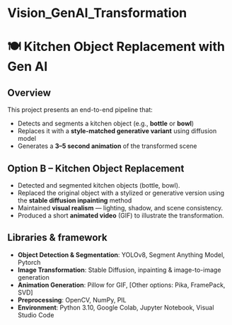# Vision_GenAI_Transformation

# 🍽️ Kitchen Object Replacement with Gen AI

## Overview
This project presents an end-to-end pipeline that:
- Detects and segments a kitchen object (e.g., **bottle** or **bowl**)
- Replaces it with a **style-matched generative variant** using diffusion model
- Generates a **3–5 second animation** of the transformed scene

## Option B – Kitchen Object Replacement

- Detected and segmented kitchen objects (bottle, bowl).
- Replaced the original object with a stylized or generative version using the **stable diffusion inpainting** method
- Maintained **visual realism** — lighting, shadow, and scene consistency.
- Produced a short **animated video** (GIF) to illustrate the transformation.

## Libraries & framework

- **Object Detection & Segmentation**: YOLOv8, Segment Anything Model, Pytorch
- **Image Transformation**: Stable Diffusion, inpainting & image-to-image generation
- **Animation Generation**: Pillow for GIF, [Other options: Pika, FramePack, SVD]
- **Preprocessing**: OpenCV, NumPy, PIL
- **Environment**: Python 3.10, Google Colab, Jupyter Notebook, Visual Studio Code
